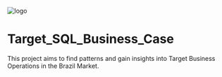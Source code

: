 
![logo](https://github.com/AnuragAnalyst/Target_SQL_Business_Case/assets/92114108/e4998160-5b92-4e17-8cd8-759c71dc15ff)

# Target_SQL_Business_Case
This project aims to find patterns and gain insights into Target Business Operations in the Brazil Market.

